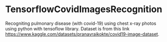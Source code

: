 ﻿# TensorflowCovidImagesRecognition 
 
Recogniting pulmonary disease (with covid-19) using chest x-ray photos using python with tensoflow library. Dataset is from this link https://www.kaggle.com/datasets/pranavraikokte/covid19-image-dataset. 

